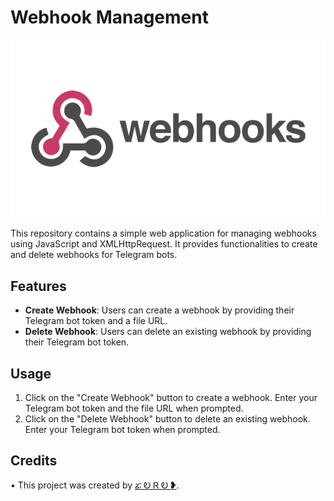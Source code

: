 # Webhook Management

![Banner](banner_image.jpg)

This repository contains a simple web application for managing webhooks using JavaScript and XMLHttpRequest. It provides functionalities to create and delete webhooks for Telegram bots.

## Features

- **Create Webhook**: Users can create a webhook by providing their Telegram bot token and a file URL.
- **Delete Webhook**: Users can delete an existing webhook by providing their Telegram bot token.

## Usage

1. Click on the "Create Webhook" button to create a webhook. Enter your Telegram bot token and the file URL when prompted.
2. Click on the "Delete Webhook" button to delete an existing webhook. Enter your Telegram bot token when prompted.

## Credits
• This project was created by [ፚ Ꭷ Ꮢ Ꭷ ❥](https://t.me/ZORO2045).